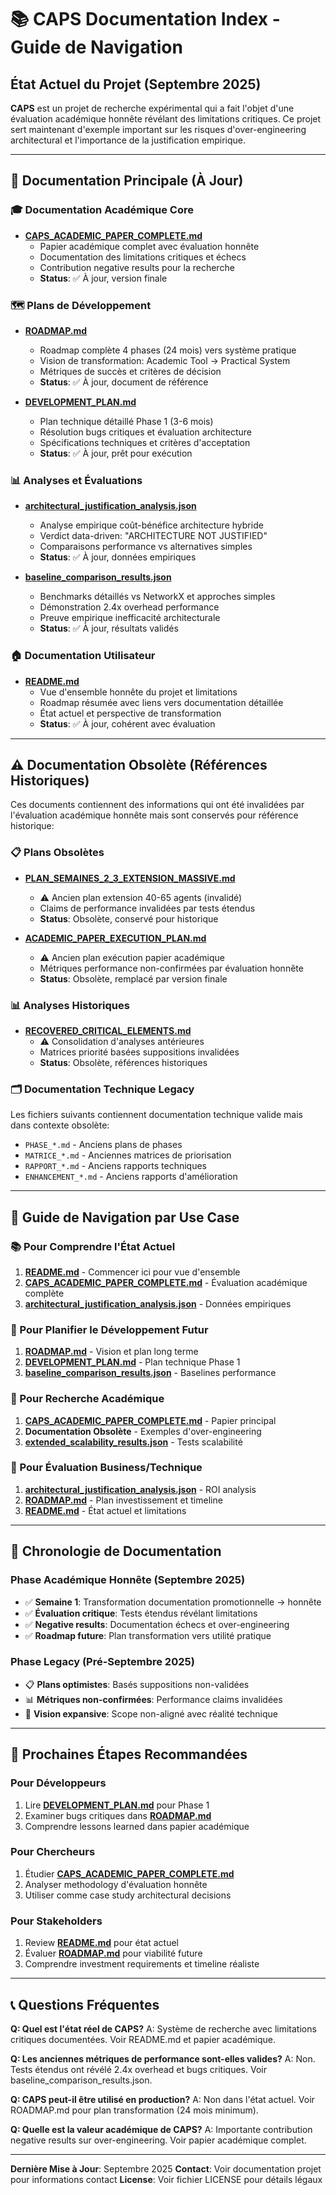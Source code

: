 # 📚 CAPS Documentation Index - Guide de Navigation

## État Actuel du Projet (Septembre 2025)

**CAPS** est un projet de recherche expérimental qui a fait l'objet d'une évaluation académique honnête révélant des limitations critiques. Ce projet sert maintenant d'exemple important sur les risques d'over-engineering architectural et l'importance de la justification empirique.

---

## 📖 Documentation Principale (À Jour)

### 🎓 Documentation Académique Core
- **[CAPS_ACADEMIC_PAPER_COMPLETE.md](./CAPS_ACADEMIC_PAPER_COMPLETE.md)**
  - Papier académique complet avec évaluation honnête
  - Documentation des limitations critiques et échecs
  - Contribution negative results pour la recherche
  - **Status**: ✅ À jour, version finale

### 🗺️ Plans de Développement
- **[ROADMAP.md](./ROADMAP.md)**
  - Roadmap complète 4 phases (24 mois) vers système pratique
  - Vision de transformation: Academic Tool → Practical System
  - Métriques de succès et critères de décision
  - **Status**: ✅ À jour, document de référence

- **[DEVELOPMENT_PLAN.md](./DEVELOPMENT_PLAN.md)**
  - Plan technique détaillé Phase 1 (3-6 mois)
  - Résolution bugs critiques et évaluation architecture
  - Spécifications techniques et critères d'acceptation
  - **Status**: ✅ À jour, prêt pour exécution

### 📊 Analyses et Évaluations
- **[architectural_justification_analysis.json](./architectural_justification_analysis.json)**
  - Analyse empirique coût-bénéfice architecture hybride
  - Verdict data-driven: "ARCHITECTURE NOT JUSTIFIED"
  - Comparaisons performance vs alternatives simples
  - **Status**: ✅ À jour, données empiriques

- **[baseline_comparison_results.json](./baseline_comparison_results.json)**
  - Benchmarks détaillés vs NetworkX et approches simples
  - Démonstration 2.4x overhead performance
  - Preuve empirique inefficacité architecturale
  - **Status**: ✅ À jour, résultats validés

### 🏠 Documentation Utilisateur
- **[README.md](./README.md)**
  - Vue d'ensemble honnête du projet et limitations
  - Roadmap résumée avec liens vers documentation détaillée
  - État actuel et perspective de transformation
  - **Status**: ✅ À jour, cohérent avec évaluation

---

## ⚠️ Documentation Obsolète (Références Historiques)

Ces documents contiennent des informations qui ont été invalidées par l'évaluation académique honnête mais sont conservés pour référence historique:

### 📋 Plans Obsolètes
- **[PLAN_SEMAINES_2_3_EXTENSION_MASSIVE.md](./PLAN_SEMAINES_2_3_EXTENSION_MASSIVE.md)**
  - ⚠️ Ancien plan extension 40-65 agents (invalidé)
  - Claims de performance invalidées par tests étendus
  - **Status**: Obsolète, conservé pour historique

- **[ACADEMIC_PAPER_EXECUTION_PLAN.md](./ACADEMIC_PAPER_EXECUTION_PLAN.md)**
  - ⚠️ Ancien plan exécution papier académique
  - Métriques performance non-confirmées par évaluation honnête
  - **Status**: Obsolète, remplacé par version finale

### 📊 Analyses Historiques
- **[RECOVERED_CRITICAL_ELEMENTS.md](./RECOVERED_CRITICAL_ELEMENTS.md)**
  - ⚠️ Consolidation d'analyses antérieures
  - Matrices priorité basées suppositions invalidées
  - **Status**: Obsolète, références historiques

### 🗂️ Documentation Technique Legacy
Les fichiers suivants contiennent documentation technique valide mais dans contexte obsolète:
- `PHASE_*.md` - Anciens plans de phases
- `MATRICE_*.md` - Anciennes matrices de priorisation
- `RAPPORT_*.md` - Anciens rapports techniques
- `ENHANCEMENT_*.md` - Anciens rapports d'amélioration

---

## 🧭 Guide de Navigation par Use Case

### 📚 Pour Comprendre l'État Actuel
1. **[README.md](./README.md)** - Commencer ici pour vue d'ensemble
2. **[CAPS_ACADEMIC_PAPER_COMPLETE.md](./CAPS_ACADEMIC_PAPER_COMPLETE.md)** - Évaluation académique complète
3. **[architectural_justification_analysis.json](./architectural_justification_analysis.json)** - Données empiriques

### 🚀 Pour Planifier le Développement Futur
1. **[ROADMAP.md](./ROADMAP.md)** - Vision et plan long terme
2. **[DEVELOPMENT_PLAN.md](./DEVELOPMENT_PLAN.md)** - Plan technique Phase 1
3. **[baseline_comparison_results.json](./baseline_comparison_results.json)** - Baselines performance

### 🔬 Pour Recherche Académique
1. **[CAPS_ACADEMIC_PAPER_COMPLETE.md](./CAPS_ACADEMIC_PAPER_COMPLETE.md)** - Papier principal
2. **Documentation Obsolète** - Exemples d'over-engineering
3. **[extended_scalability_results.json](./extended_scalability_results.json)** - Tests scalabilité

### 💼 Pour Évaluation Business/Technique
1. **[architectural_justification_analysis.json](./architectural_justification_analysis.json)** - ROI analysis
2. **[ROADMAP.md](./ROADMAP.md)** - Plan investissement et timeline
3. **[README.md](./README.md)** - État actuel et limitations

---

## 📅 Chronologie de Documentation

### Phase Académique Honnête (Septembre 2025)
- ✅ **Semaine 1**: Transformation documentation promotionnelle → honnête
- ✅ **Évaluation critique**: Tests étendus révélant limitations
- ✅ **Negative results**: Documentation échecs et over-engineering
- ✅ **Roadmap future**: Plan transformation vers utilité pratique

### Phase Legacy (Pré-Septembre 2025)
- 📋 **Plans optimistes**: Basés suppositions non-validées
- 📊 **Métriques non-confirmées**: Performance claims invalidées
- 🚀 **Vision expansive**: Scope non-aligné avec réalité technique

---

## 🎯 Prochaines Étapes Recommandées

### Pour Développeurs
1. Lire **[DEVELOPMENT_PLAN.md](./DEVELOPMENT_PLAN.md)** pour Phase 1
2. Examiner bugs critiques dans **[ROADMAP.md](./ROADMAP.md)**
3. Comprendre lessons learned dans papier académique

### Pour Chercheurs
1. Étudier **[CAPS_ACADEMIC_PAPER_COMPLETE.md](./CAPS_ACADEMIC_PAPER_COMPLETE.md)**
2. Analyser methodology d'évaluation honnête
3. Utiliser comme case study architectural decisions

### Pour Stakeholders
1. Review **[README.md](./README.md)** pour état actuel
2. Évaluer **[ROADMAP.md](./ROADMAP.md)** pour viabilité future
3. Comprendre investment requirements et timeline réaliste

---

## 📞 Questions Fréquentes

**Q: Quel est l'état réel de CAPS?**
A: Système de recherche avec limitations critiques documentées. Voir README.md et papier académique.

**Q: Les anciennes métriques de performance sont-elles valides?**
A: Non. Tests étendus ont révélé 2.4x overhead et bugs critiques. Voir baseline_comparison_results.json.

**Q: CAPS peut-il être utilisé en production?**
A: Non dans l'état actuel. Voir ROADMAP.md pour plan transformation (24 mois minimum).

**Q: Quelle est la valeur académique de CAPS?**
A: Importante contribution negative results sur over-engineering. Voir papier académique complet.

---

**Dernière Mise à Jour**: Septembre 2025
**Contact**: Voir documentation projet pour informations contact
**License**: Voir fichier LICENSE pour détails légaux